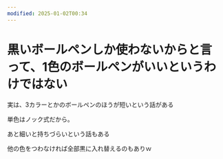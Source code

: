 ```yaml
---
modified: 2025-01-02T00:34
---
```

# 黒いボールペンしか使わないからと言って、1色のボールペンがいいというわけではない

実は、3カラーとかのボールペンのほうが短いという話がある

単色はノック式だから。

あと細いと持ちづらいという話もある

他の色をつわなければ全部黒に入れ替えるのもありｗ